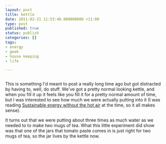 ```yaml
---
layout: post
title: kettle
date: 2011-02-21 11:53:40.000000000 +11:00
type: post
published: true
status: publish
categories: []
tags:
- energy
- geek
- house keeping
- life

---
```

<p style="text-align: center;"><a href="https://picasaweb.google.com/lh/photo/x5sEkclR9k4AImv2hCUwfZ6RVljOgjx7z9eJlkO71iI?feat=embedwebsite"><img class="aligncenter" src="{{ site.baseurl }}/assets/IMAG0030.jpg" alt="" /></a></p>
<p>This is something I'd meant to post a really long time ago but got distracted by having to, well, do stuff. We've got a pretty normal looking kettle, and when you fill it up it feels like you fill it for a pretty normal amount of time, but I was interested to see how much we were actually putting into it (I was reading <a href="http://www.withouthotair.com/">Sustainable energy without the hot air</a> at the time, so it all makes sense).</p>
<p>It turns out that we were putting about three times as much water as we needed to to make two mugs of tea. What this little experiment did show was that one of the jars that tomato paste comes in is just right for two mugs of tea, so the jar lives by the kettle now.</p>
